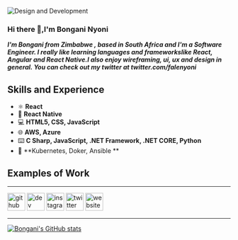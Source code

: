 ![Design and Development](https://arturssmirnovs.github.io/github-profile-readme-generator/images/banner.png)


### Hi there 👋,I'm Bongani Nyoni
**_I'm Bongani from Zimbabwe , based in South Africa and I'm a Software Engineer. I really like learning languages and frameworkslike React, Angular and React Native.I also enjoy wireframing, ui, ux and design in general. You can check out my twitter at twitter.com/falenyoni_**

## Skills and Experience
* ⚛ **React**
* 📱 **React Native**
* 💻 **HTML5, CSS, JavaScript**
* 🌐 **AWS, Azure**
* ⌨️ **C Sharp, JavaScript, .NET Framework, .NET CORE, Python**
* 📧 **Kubernetes, Doker, Ansible **

## Examples of Work
---
[<img src='https://cdn.jsdelivr.net/npm/simple-icons@3.0.1/icons/github.svg' alt='github' height='40'>](https://github.com/falenyoni)  [<img src='https://cdn.jsdelivr.net/npm/simple-icons@3.0.1/icons/dev-dot-to.svg' alt='dev' height='40'>](https://dev.to/falenyoni)  [<img src='https://cdn.jsdelivr.net/npm/simple-icons@3.0.1/icons/instagram.svg' alt='instagram' height='40'>](https://www.instagram.com/falenyoni/)  [<img src='https://cdn.jsdelivr.net/npm/simple-icons@3.0.1/icons/twitter.svg' alt='twitter' height='40'>](https://twitter.com/falenyoni)  [<img src='https://cdn.jsdelivr.net/npm/simple-icons@3.0.1/icons/icloud.svg' alt='website' height='40'>](nyonibongani.com)  

---
[![Bongani's GitHub stats](https://github-readme-stats.vercel.app/api?username=falenyoni&theme=noctis_minimus&show_icons=true)](https://github.com/falenyoni/github-readme-stats)
